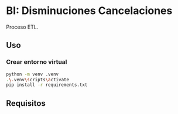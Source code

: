 # BI: Disminuciones Cancelaciones
Proceso ETL. 

## Uso 

### Crear entorno virtual 

```bash
python -m venv .venv
.\.venv\scripts\activate
pip install -r requirements.txt
```

## Requisitos 